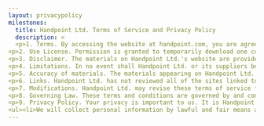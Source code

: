 ```yaml
---
layout: privacypolicy
milestones:
  title: Handpoint Ltd. Terms of Service and Privacy Policy
  description: <
  <p>1. Terms. By accessing the website at handpoint.com, you are agreeing to be bound by these terms of service, all applicable laws and regulations, and agree that you are responsible for compliance with any applicable local laws. If you do not agree with any of these terms, you are prohibited from using or accessing this site. The materials contained in this website are protected by applicable copyright and trademark law.</p><p>1. Terms. By accessing the website at handpoint.com, you are agreeing to be bound by these terms of service, all applicable laws and regulations, and agree that you are responsible for compliance with any applicable local laws. If you do not agree with any of these terms, you are prohibited from using or accessing this site. The materials contained in this website are protected by applicable copyright and trademark law.</p>
<p>2. Use License. Permission is granted to temporarily download one copy of the materials (information or software) on Handpoint Ltd.'s website for personal, non-commercial transitory viewing only. This is the grant of a license, not a transfer of title, and under this license you may not<ul><li>modify or copy the materials</li><li>use the materials for any commercial purpose, or for any public display (commercial or non-commercial)</li><li>attempt to decompile or reverse engineer any software contained on Handpoint Ltd.'s website</li><li>remove any copyright or other proprietary notations from the materials</li><li>transfer the materials to another person or "mirror" the materials on any other server</li></ul>This license shall automatically terminate if you violate any of these restrictions and may be terminated by Handpoint Ltd. at any time. Upon terminating your viewing of these materials or upon the termination of this license, you must destroy any downloaded materials in your possession whether in electronic or printed format.</p>
<p>3. Disclaimer. The materials on Handpoint Ltd.'s website are provided on an 'as is' basis. Handpoint Ltd. makes no warranties, expressed or implied, and hereby disclaims and negates all other warranties including, without limitation, implied warranties or conditions of merchantability, fitness for a particular purpose, or non-infringement of intellectual property or other violation of rights.</p><p>Further, Handpoint Ltd. does not warrant or make any representations concerning the accuracy, likely results, or reliability of the use of the materials on its website or otherwise relating to such materials or on any sites linked to this site.</p>
<p>4. Limitations. In no event shall Handpoint Ltd. or its suppliers be liable for any damages (including, without limitation, damages for loss of data or profit, or due to business interruption) arising out of the use or inability to use the materials on Handpoint Ltd.'s website, even if Handpoint Ltd. or a Handpoint Ltd. authorized representative has been notified orally or in writing of the possibility of such damage. Because some jurisdictions do not allow limitations on implied warranties, or limitations of liability for consequential or incidental damages, these limitations may not apply to you.</p>
<p>5. Accuracy of materials. The materials appearing on Handpoint Ltd.'s website could include technical, typographical, or photographic errors. Handpoint Ltd. does not warrant that any of the materials on its website are accurate, complete or current. Handpoint Ltd. may make changes to the materials contained on its website at any time without notice. However Handpoint Ltd. does not make any commitment to update the materials.</p>
<p>6. Links. Handpoint Ltd. has not reviewed all of the sites linked to its website and is not responsible for the contents of any such linked site. The inclusion of any link does not imply endorsement by Handpoint Ltd. of the site. Use of any such linked website is at the user's own risk.</p>
<p>7. Modifications. Handpoint Ltd. may revise these terms of service for its website at any time without notice. By using this website you are agreeing to be bound by the then current version of these terms of service.</p>
<p>8. Governing Law. These terms and conditions are governed by and construed in accordance with the laws of Iceland and you irrevocably submit to the exclusive jurisdiction of the courts in that country.</p>
<p>9. Privacy Policy. Your privacy is important to us. It is Handpoint Ltd.'s policy to respect your privacy regarding any information we may collect while operating our website. Accordingly, we have developed this privacy policy in order for you to understand how we collect, use, communicate, disclose and otherwise make use of personal information. We have outlined our privacy policy below.
<ul><li>We will collect personal information by lawful and fair means and, where appropriate, with the knowledge or consent of the individual concerned.</li><li>Before or at the time of collecting personal information, we will identify the purposes for which information is being collected.</li><li>We will collect and use personal information solely for fulfilling those purposes specified by us and for other ancillary purposes, such as marketing, unless we obtain the consent of the individual concerned or as required by law.</li><li>Personal data should be relevant to the purposes for which it is to be used, and, to the extent necessary for those purposes, should be accurate, complete, and up-to-date.</li><li>We will protect personal information by using reasonable security safeguards against loss or theft, as well as unauthorized access, disclosure, copying, use or modification.</li><li>We will make readily available to customers information about our policies and practices relating to the management of personal information.</li><li>We will only retain personal information for as long as necessary for the fulfilment of those purposes.</li></ul></p><p>We are committed to conducting our business in accordance with these principles in order to ensure that the confidentiality of personal information is protected and maintained. Handpoint Ltd. may change this privacy policy from time to time at Handpoint Ltd.'s sole discretion.
--- 
```

